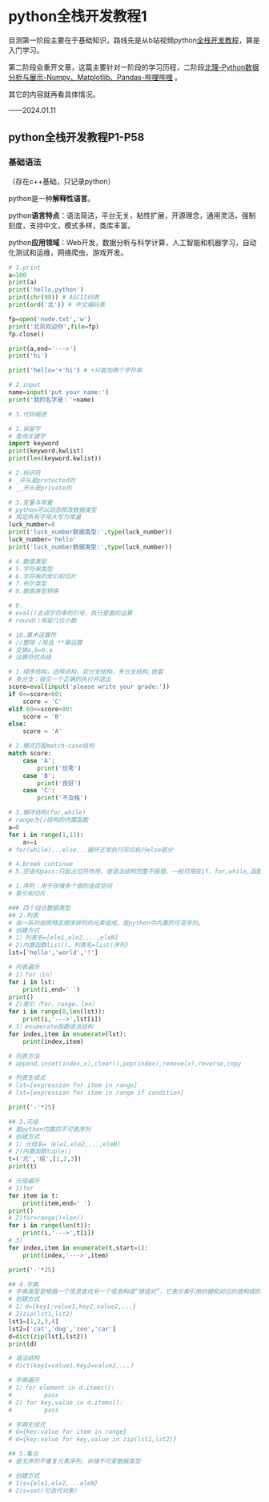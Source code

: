

# python全栈开发教程1



目测第一阶段主要在于基础知识，路线先是从b站视频python[全栈开发教程](https://b23.tv/JxBsQTg)，算是入门学习。

第二阶段会重开文章，这篇主要针对一阶段的学习历程，二阶段[北理-Python数据分析与展示-Numpy、Matplotlib、Pandas-哔哩哔哩](https://b23.tv/jUfXCvD) 。

其它的内容就再看具体情况。

——2024.01.11



## python全栈开发教程P1-P58

### 基础语法

（存在c++基础，只记录python）

python是一种**解释性语言**。

python**语言特点**：语法简洁，平台无关，粘性扩展，开源理念，通用灵活，强制刻度，支持中文，模式多样，类库丰富。

python**应用领域**：Web开发，数据分析与科学计算，人工智能和机器学习，自动化测试和运维，网络爬虫，游戏开发。



```python
# 1.print
a=100
print(a)
print('hello,python')
print(chr(98)) # ASCII码表
print(ord('北')) # 中文编码表

fp=open('node.txt','w')
print('北京欢迎你',file=fp)
fp.close()

print(a,end='--->')
print('hi')

print('hello='+'hi') # +只能加两个字符串

# 2.input
name=input('put your name:')
print('我的名字是：'+name)

# 3.代码缩进
```

```python
# 1.保留字
# 查询关键字
import keyword
print(keyword.kwlist)
print(len(keyword.kwlist))

# 2.标识符
# _开头是protected的
# __开头是private的

# 3.变量与常量
# python可以动态修改数据类型
# 规定所有字母大写为常量
luck_number=8
print('luck_number数据类型:',type(luck_number))
luck_number='hello'
print('luck_number数据类型:',type(luck_number))

# 4.数值类型
# 5.字符串类型
# 6.字符串的索引和切片
# 7.布尔类型
# 8.数据类型转换

# 9.
# eval()去调字符串的引号，执行里面的运算
# round()保留几位小数

# 10.算术运算符
# //整除 /除法 **幂运算
# 交换a,b=b,a
# 运算符优先级
```

```python
# 1.顺序结构，选择结构，双分支结构，多分支结构,嵌套
# 多分支：碰见一个正确的执行并退出
score=eval(input('please write your grade:'))
if 0<=score<60:
    score = 'C'
elif 60<=score<80:
    score = 'B'
else:
    score = 'A'

# 2.模式匹配match-case结构
match score:
    case 'A':
        print('优秀')
    case 'B':
        print('良好')
    case 'C':
        print('不及格')

# 3.循环结构(for,while)
# range为[)结构的内置函数
a=0
for i in range(1,11):
    a+=i
# for(while)...else...循环正常执行完后执行else部分

# 4.break continue
# 5.空语句pass:只起占位符作用，使语法结构完整不报错，一般可用在if，for,while,函数定义，类定义中
```

```python
# 1.序列：用于存储多个值的连续空间
# 索引和切片

### 四个组合数据类型
## 2.列表
# 指一系列按照特定顺序排列的元素组成，是python中内置的可变序列。
# 创建方式
# 1）列表名=[ele1,ele2,...,eleN]
# 2)内置函数list()。列表名=list(序列)
lst=['hello','world','!']

# 列表遍历
# 1）for（in）
for i in lst:
    print(i,end=' ')
print()
# 2)索引（for，range，len）
for i in range(0,len(lst)):
    print(i,'--->',lst[i])
# 3）enumerate函数语法结构
for index,item in enumerate(lst):
    print(index,item)

# 列表方法
# append,inset(index,x),clear(),pop(index),remove(x),reverse,copy

# 列表生成式
# lst=[expression for item in range]
# lst=[expression for item in range if condition]

print('-'*25)

## 3.元组
# 是python内置的不可表序列
# 创建方式
# 1）元组名=（ele1,ele2,...,eleN）
# 2)内置函数tuple()
t=('元','组',[1,2,3])
print(t)

# 元组遍历
# 1)for
for item in t:
    print(item,end=' ')
print()
# 2)for+range()+len()
for i in range(len(t)):
    print(i,'--->',t[i])
# 3)
for index,item in enumerate(t,start=1):
    print(index,'--->',item)

print('-'*25)

## 4.字典
# 字典类型是根据一个信息查找另一个信息构成“键值对”，它表示索引用的键和对应的值构成的成对关系。
# 创建方式
# 1）d={key1:value1,key2,value2,...}
# 2)zip(lst1,lst2)
lst1=[1,2,3,4]
lst2=['cat','dog','zoo','car']
d=dict(zip(lst1,lst2))
print(d)

# 语法结构
# dict(key1=value1,key2=value2,...)

# 字典遍历
# 1）for element in d.items():
#         pass
# 2) for key,value in d.items():
#         pass

# 字典生成式
# d={key:value for item in range}
# d={key:value for key,value in zip(lst1,lst2)}

## 5.集合
# 是无序的不重复元素序列，存储不可变数据类型

# 创建方式
# 1)s={ele1,ele2,...eleN}
# 2)s=set(可迭代对象）
```

